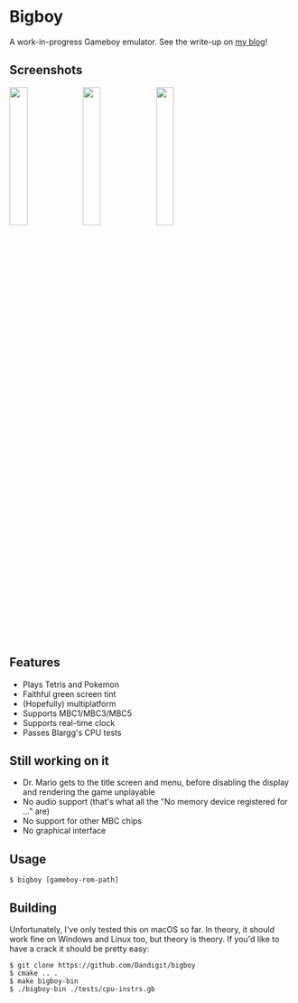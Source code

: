 # Bigboy
A work-in-progress Gameboy emulator. See the write-up on [my blog](https://dandigit.com/posts/bigboy-writing-a-gameboy-emulator)!

## Screenshots
<p>
<img src="https://dandigit.com/assets/img/pokemon-1.png" width="25%" height="25%" style="display:inline-block;" />
<img src="https://dandigit.com/assets/img/pokemon-2.png" width="25%" height="25%" style="display:inline-block;" />
<img src="https://dandigit.com/assets/img/pokemon-3.jpeg" width="25%" height="25%" style="display:inline-block;" />
<p>

## Features
- Plays Tetris and Pokemon
- Faithful green screen tint
- (Hopefully) multiplatform
- Supports MBC1/MBC3/MBC5
- Supports real-time clock
- Passes Blargg's CPU tests

## Still working on it
- Dr. Mario gets to the title screen and menu, before disabling the display and rendering the game unplayable
- No audio support (that's what all the "No memory device registered for ..." are)
- No support for other MBC chips
- No graphical interface

## Usage
```
$ bigboy [gameboy-rom-path]
```

## Building
Unfortunately, I've only tested this on macOS so far. In theory, it should work fine on Windows and Linux too, but theory is theory. If you'd like to have a crack it should be pretty easy:
```
$ git clone https://github.com/Dandigit/bigboy
$ cmake .. .
$ make bigboy-bin
$ ./bigboy-bin ./tests/cpu-instrs.gb
```
